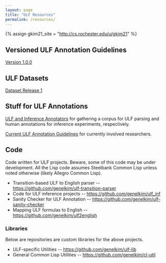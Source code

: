 ```yaml
---
layout: page
title: "ULF Resources"
permalink: /resources/
---
```


{% assign gkim21_site = "http://cs.rochester.edu/u/gkim21" %}

## Versioned ULF Annotation Guidelines

<a href="{{ site.baseurl }}/assets/doc/ulf_annotation_guideline_v1.pdf">Version 1.0.0</a>

## ULF Datasets

<a href="{{ site.baseurl }}/assets/data/ulf-data-1.0.zip">Dataset Release 1</a>

## Stuff for ULF Annotations

<a href="http://ulfann.us-east-2.elasticbeanstalk.com/select_annotator.php">ULF and Inference Annotators</a> for gathering a corpus for ULF parsing and human annotations for inference experiments, respectively.

<a href="{{ gkim21_site }}/el-annotator/ulf_ann/docs/ann_doc.pdf">Current ULF Annotation Guidelines</a> for currently involved researchers.

## Code

Code written for ULF projects. Beware, some of this code may be under development. All the Lisp code assumes Steelbank Common Lisp unless noted otherwise (likely Allegro Common Lisp).

- Transition-based ULF to English parser -- <https://github.com/genelkim/ulf-transition-parser>
- Code for ULF inference projects -- <https://github.com/genelkim/ulf_inf>
- Sanity Checker for ULF Annotation -- <https://github.com/genelkim/ulf-sanity-checker>
- Mapping ULF formulas to English -- <https://github.com/genelkim/ulf2english>

### Libraries

Below are repositories are custom libraries for the above projects.

- ULF-specific Utilities -- <https://github.com/genelkim/ulf-lib>
- General Common Lisp Utilities -- <https://github.com/genelkim/cl-util>

